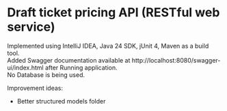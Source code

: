 # Draft ticket pricing API (RESTful web service)

Implemented using IntelliJ IDEA, Java 24 SDK, jUnit 4, Maven as a build tool.<br/>
Added Swagger documentation available at http://localhost:8080/swagger-ui/index.html after Running application.<br/>
No Database is being used.<br/>

Improvement ideas:<br/>
* Better structured models folder
